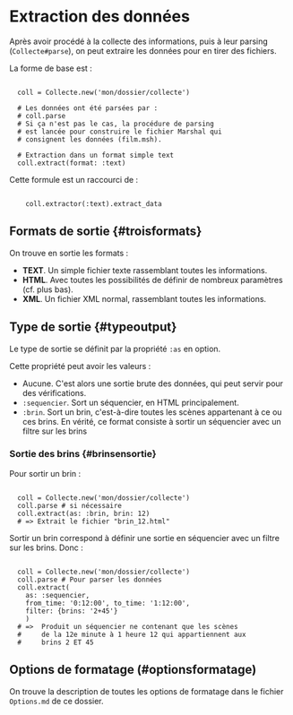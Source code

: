 # Extraction des données

Après avoir procédé à la collecte des informations, puis à leur parsing (`Collecte#parse`), on peut extraire les données pour en tirer des fichiers.

La forme de base est :

~~~

  coll = Collecte.new('mon/dossier/collecte')

  # Les données ont été parsées par :
  # coll.parse
  # Si ça n'est pas le cas, la procédure de parsing
  # est lancée pour construire le fichier Marshal qui
  # consignent les données (film.msh).

  # Extraction dans un format simple text
  coll.extract(format: :text)

~~~

Cette formule est un raccourci de :

~~~

    coll.extractor(:text).extract_data

~~~

## Formats de sortie {#troisformats}

On trouve en sortie les formats :

* **TEXT**. Un simple fichier texte rassemblant toutes les informations.
* **HTML**. Avec toutes les possibilités de définir de nombreux paramètres (cf. plus bas).
* **XML**. Un fichier XML normal, rassemblant toutes les informations.

## Type de sortie {#typeoutput}

Le type de sortie se définit par la propriété `:as` en option.

Cette propriété peut avoir les valeurs :

* Aucune. C'est alors une sortie brute des données, qui peut servir pour des vérifications.
* `:sequencier`. Sort un séquencier, en HTML principalement.
* `:brin`. Sort un brin, c'est-à-dire toutes les scènes appartenant à ce ou ces brins. En vérité, ce format consiste à sortir un séquencier avec un filtre sur les brins

### Sortie des brins {#brinsensortie}

Pour sortir un brin :

~~~

  coll = Collecte.new('mon/dossier/collecte')
  coll.parse # si nécessaire
  coll.extract(as: :brin, brin: 12)
  # => Extrait le fichier "brin_12.html"

~~~

Sortir un brin correspond à définir une sortie en séquencier avec un filtre sur les brins. Donc :

~~~

  coll = Collecte.new('mon/dossier/collecte')
  coll.parse # Pour parser les données
  coll.extract(
    as: :sequencier,
    from_time: '0:12:00', to_time: '1:12:00',
    filter: {brins: '2+45'}
    )
  # =>  Produit un séquencier ne contenant que les scènes
  #     de la 12e minute à 1 heure 12 qui appartiennent aux
  #     brins 2 ET 45

~~~



## Options de formatage (#optionsformatage)

On trouve la description de toutes les options de formatage dans le fichier `Options.md` de ce dossier.
